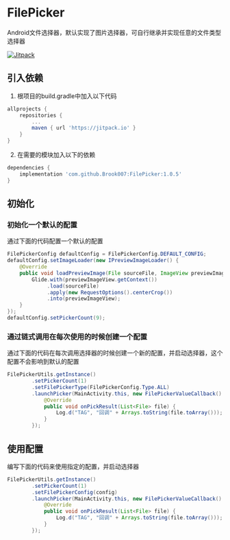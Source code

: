 # FilePicker
Android文件选择器，默认实现了图片选择器，可自行继承并实现任意的文件类型选择器

[![Jitpack](https://jitpack.io/v/Brook007/FilePicker.svg)](https://jitpack.io/#Brook007/FilePicker)

## 引入依赖

1. 根项目的build.gradle中加入以下代码

```gradle
allprojects {
	repositories {
		...
		maven { url 'https://jitpack.io' }
	}
}
```

2. 在需要的模块加入以下的依赖

```gradle
dependencies {
	implementation 'com.github.Brook007:FilePicker:1.0.5'
}
```

## 初始化

### 初始化一个默认的配置

通过下面的代码配置一个默认的配置
```java
FilePickerConfig defaultConfig = FilePickerConfig.DEFAULT_CONFIG;
defaultConfig.setImageLoader(new IPreviewImageLoader() {
    @Override
    public void loadPreviewImage(File sourceFile, ImageView previewImageView) {
        Glide.with(previewImageView.getContext())
             .load(sourceFile)
             .apply(new RequestOptions().centerCrop())
             .into(previewImageView);
    }
});
defaultConfig.setPickerCount(9);
```
### 通过链式调用在每次使用的时候创建一个配置

通过下面的代码在每次调用选择器的时候创建一个新的配置，并启动选择器，这个配置不会影响到默认的配置

```java
FilePickerUtils.getInstance()
        .setPickerCount(1)
        .setFilePickerType(FilePickerConfig.Type.ALL)
        .launchPicker(MainActivity.this, new FilePickerValueCallback() {
            @Override
            public void onPickResult(List<File> file) {
                Log.d("TAG", "回调" + Arrays.toString(file.toArray()));
            }
        });
```

## 使用配置

编写下面的代码来使用指定的配置，并启动选择器

```java
FilePickerUtils.getInstance()
        .setPickerCount(1)
        .setFilePickerConfig(config)
        .launchPicker(MainActivity.this, new FilePickerValueCallback() {
            @Override
            public void onPickResult(List<File> file) {
                Log.d("TAG", "回调" + Arrays.toString(file.toArray()));
            }
        });
```
